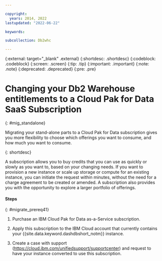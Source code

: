 ```yaml
---

copyright:
  years: 2014, 2022
lastupdated: "2022-06-22"

keywords:

subcollection: Db2whc

---
```


 
{:external: target="_blank" .external}
{:shortdesc: .shortdesc}
{:codeblock: .codeblock}
{:screen: .screen}
{:tip: .tip}
{:important: .important}
{:note: .note}
{:deprecated: .deprecated}
{:pre: .pre}

# Changing your Db2 Warehouse entitlements to a Cloud Pak for Data SaaS Subscription
{: #mig_standalone}

Migrating your stand-alone parts to a Cloud Pak for Data subscription gives you more flexibility to choose which offerings you want to consume, and how much you want to consume. 

{: shortdesc}

A subscription allows you to buy credits that you can use as quickly or slowly as you want to, based on your changing needs.  If you want to provision a new instance or scale up storage or compute for an existing instance, you can initiate the request within minutes, without the need for a charge agreement to be created or amended. A subscription also provides you with the opportunity to explore a larger portfolio of offerings.


#### Steps
{: #migrate_prereq41}

1) Purchase an IBM Cloud Pak for Data as-a-Service subscription.

2) Apply this subscription to the IBM Cloud account that currently contains your {{site.data.keyword.dashdbshort_notm}} instance.

3) Create a case with support (https://cloud.ibm.com/unifiedsupport/supportcenter) and request to have your instance converted to use this subscription.




